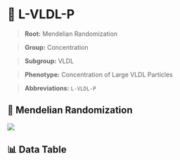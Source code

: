 # 🧪 L-VLDL-P

> **Root:** Mendelian Randomization

> **Group:** Concentration  

> **Subgroup:** VLDL

> **Phenotype:** Concentration of Large VLDL Particles  

> **Abbreviations:** `L-VLDL-P`

## 🧬 Mendelian Randomization  

<img src="/MR/Figures/Inverse/L-VLDL-P.png"/>


## 📊 Data Table


<CsvTableMRI src="/MR/Data/Inverse/L-VLDL-P.csv"/>
